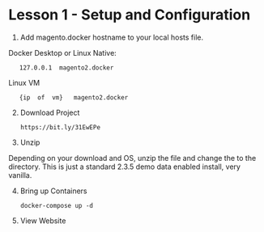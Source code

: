 # Lesson 1 - Setup and Configuration

 1) Add magento.docker hostname to your local hosts file.

Docker Desktop or Linux Native:

       127.0.0.1  magento2.docker

Linux VM

       {ip  of  vm}   magento2.docker

2) Download Project

       https://bit.ly/31EwEPe
    
3) Unzip

Depending on your download and OS, unzip the file and change the to the directory. This is just a standard 2.3.5 demo data enabled install, very vanilla.

4) Bring up Containers

       docker-compose up -d

5) View Website
